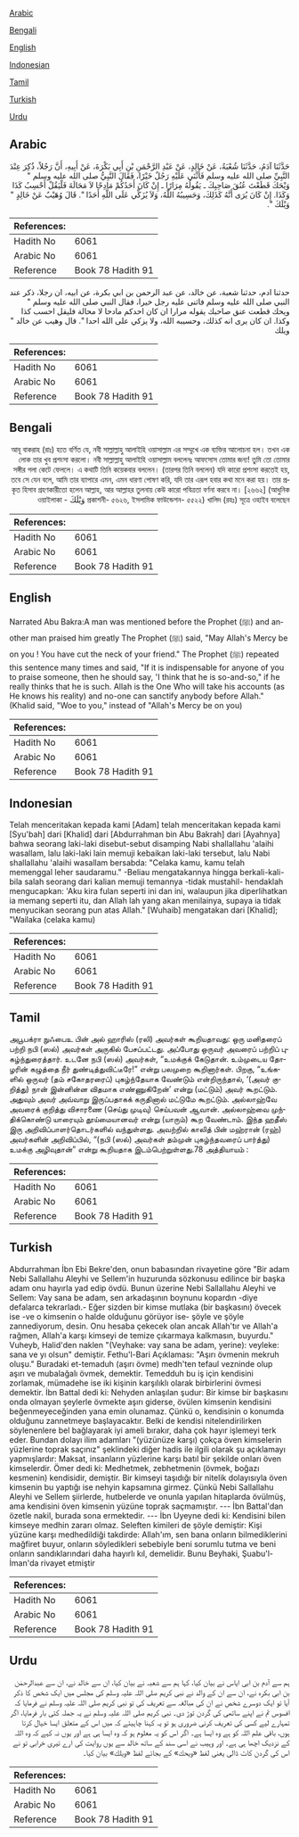 [Arabic](#arabic)

[Bengali](#bengali)

[English](#english)

[Indonesian](#indonesian)

[Tamil](#tamil)

[Turkish](#turkish)

[Urdu](#urdu)

## Arabic


<div dir="rtl" lang="ar" style={{fontSize:'larger',backgroundColor:'#f8f9fa',padding:20}}>
حَدَّثَنَا آدَمُ، حَدَّثَنَا شُعْبَةُ، عَنْ خَالِدٍ، عَنْ عَبْدِ الرَّحْمَنِ بْنِ أَبِي بَكْرَةَ، عَنْ أَبِيهِ، أَنَّ رَجُلاً، ذُكِرَ عِنْدَ النَّبِيِّ صلى الله عليه وسلم فَأَثْنَى عَلَيْهِ رَجُلٌ خَيْرًا، فَقَالَ النَّبِيُّ صلى الله عليه وسلم ‏"‏ وَيْحَكَ قَطَعْتَ عُنُقَ صَاحِبِكَ ـ يَقُولُهُ مِرَارًا ـ إِنْ كَانَ أَحَدُكُمْ مَادِحًا لاَ مَحَالَةَ فَلْيَقُلْ أَحْسِبُ كَذَا وَكَذَا‏.‏ إِنْ كَانَ يُرَى أَنَّهُ كَذَلِكَ، وَحَسِيبُهُ اللَّهُ، وَلاَ يُزَكِّي عَلَى اللَّهِ أَحَدًا ‏"‏‏.‏ قَالَ وُهَيْبٌ عَنْ خَالِدٍ ‏"‏ وَيْلَكَ ‏"‏‏.‏
</div>
<div style={{backgroundColor:'#f8f9fa',padding:20, marginBottom: 10}}><table> <thead> <tr> <th>References:</th> <th></th> </tr> </thead> <tbody><tr><td>Hadith No</td><td>6061</td></tr><tr><td>Arabic No</td><td>6061</td></tr><tr><td>Reference</td><td>Book 78 Hadith 91</td></tr></tbody></table></div>


<div dir="rtl" lang="ar" style={{fontSize:'larger',backgroundColor:'#f8f9fa',padding:20}}>
حدثنا ادم، حدثنا شعبة، عن خالد، عن عبد الرحمن بن ابي بكرة، عن ابيه، ان رجلا، ذكر عند النبي صلى الله عليه وسلم فاثنى عليه رجل خيرا، فقال النبي صلى الله عليه وسلم " ويحك قطعت عنق صاحبك يقوله مرارا ان كان احدكم مادحا لا محالة فليقل احسب كذا وكذا. ان كان يرى انه كذلك، وحسيبه الله، ولا يزكي على الله احدا ". قال وهيب عن خالد " ويلك
</div>
<div style={{backgroundColor:'#f8f9fa',padding:20, marginBottom: 10}}><table> <thead> <tr> <th>References:</th> <th></th> </tr> </thead> <tbody><tr><td>Hadith No</td><td>6061</td></tr><tr><td>Arabic No</td><td>6061</td></tr><tr><td>Reference</td><td>Book 78 Hadith 91</td></tr></tbody></table></div>

## Bengali


<div dir="rtl" lang="bn" style={{fontSize:'larger',backgroundColor:'#f8f9fa',padding:20}}>
আবূ বাকরাহ (রাঃ) হতে বর্ণিত যে, নবী সাল্লাল্লাহু আলাইহি ওয়াসাল্লাম এর সম্মুখে এক ব্যক্তির আলোচনা হল। তখন এক লোক তার খুব প্রশংসা করলো। নবী সাল্লাল্লাহু আলাইহি ওয়াসাল্লাম বললেনঃ আফসোস তোমার জন্য! তুমি তো তোমার সঙ্গীর গলা কেটে ফেললে। এ কথাটি তিনি কয়েকবার বললেন। (তারপর তিনি বললেন) যদি কারো প্রশংসা করতেই হয়, তবে সে যেন বলে, আমি তার ব্যাপারে এমন, এমন ধারণা পোষণ করি, যদি তার এরূপ হবার কথা মনে করা হয়। তার প্রকৃত হিসাব গ্রহণকারীতো হলেন আল্লাহ, আর আল্লাহর তুলনায় কেউ কারো পবিত্রতা বর্ণনা করবে না। [২৬৬২] (আধুনিক প্রকাশনী- ৫৬২৬, ইসলামিক ফাউন্ডেশন- ৫৫২২) খালিদ (রহঃ) সূত্রে ওহাইব বলেছেন وَيْلَكَ - ওয়াইলাকা
</div>
<div style={{backgroundColor:'#f8f9fa',padding:20, marginBottom: 10}}><table> <thead> <tr> <th>References:</th> <th></th> </tr> </thead> <tbody><tr><td>Hadith No</td><td>6061</td></tr><tr><td>Arabic No</td><td>6061</td></tr><tr><td>Reference</td><td>Book 78 Hadith 91</td></tr></tbody></table></div>

## English


<div dir="ltr" lang="en" style={{fontSize:'larger',backgroundColor:'#f8f9fa',padding:20}}>
Narrated Abu Bakra:A man was mentioned before the Prophet (ﷺ) and another man praised him greatly The Prophet (ﷺ) said, "May Allah's Mercy be on you ! You have cut the neck of your friend." The Prophet (ﷺ) repeated this sentence many times and said, "If it is indispensable for anyone of you to praise someone, then he should say, 'I think that he is so-and-so," if he really thinks that he is such. Allah is the One Who will take his accounts (as He knows his reality) and no-one can sanctify anybody before Allah." (Khalid said, "Woe to you," instead of "Allah's Mercy be on you)
</div>
<div style={{backgroundColor:'#f8f9fa',padding:20, marginBottom: 10}}><table> <thead> <tr> <th>References:</th> <th></th> </tr> </thead> <tbody><tr><td>Hadith No</td><td>6061</td></tr><tr><td>Arabic No</td><td>6061</td></tr><tr><td>Reference</td><td>Book 78 Hadith 91</td></tr></tbody></table></div>

## Indonesian


<div dir="ltr" lang="id" style={{fontSize:'larger',backgroundColor:'#f8f9fa',padding:20}}>
Telah menceritakan kepada kami [Adam] telah menceritakan kepada kami [Syu'bah] dari [Khalid] dari [Abdurrahman bin Abu Bakrah] dari [Ayahnya] bahwa seorang laki-laki disebut-sebut disamping Nabi shallallahu 'alaihi wasallam, lalu laki-laki lain memuji kebaikan laki-laki tersebut, lalu Nabi shallallahu 'alaihi wasallam bersabda: "Celaka kamu, kamu telah memenggal leher saudaramu." -Beliau mengatakannya hingga berkali-kali- bila salah seorang dari kalian memuji temannya -tidak mustahil- hendaklah mengucapkan: 'Aku kira fulan seperti ini dan ini, walaupun jika diperlihatkan ia memang seperti itu, dan Allah lah yang akan menilainya, supaya ia tidak menyucikan seorang pun atas Allah." [Wuhaib] mengatakan dari [Khalid]; "Wailaka (celaka kamu)
</div>
<div style={{backgroundColor:'#f8f9fa',padding:20, marginBottom: 10}}><table> <thead> <tr> <th>References:</th> <th></th> </tr> </thead> <tbody><tr><td>Hadith No</td><td>6061</td></tr><tr><td>Arabic No</td><td>6061</td></tr><tr><td>Reference</td><td>Book 78 Hadith 91</td></tr></tbody></table></div>

## Tamil


<div dir="ltr" lang="ta" style={{fontSize:'larger',backgroundColor:'#f8f9fa',padding:20}}>
அபூபக்ரா நுஃபைஉ பின் அல் ஹாரிஸ் (ரலி) அவர்கள் கூறியதாவது: ஒரு மனிதரைப் பற்றி நபி (ஸல்) அவர்கள் அருகில் பேசப்பட்டது. அப்போது ஒருவர் அவரைப் பற்றிப் புகழ்ந்துரைத்தார். உடனே நபி (ஸல்) அவர்கள், “உமக்குக் கேடுதான். உம்முடைய தோழரின் கழுத்தை நீர் துண்டித்துவிட்டீரே!” என்று பலமுறை கூறினார்கள். பிறகு, “உங்களில் ஒருவர் (தம் சகோதரரைப்) புகழ்ந்தேயாக வேண்டும் என்றிருந்தால், ‘(அவர் குறித்து) நான் இன்னின்ன விதமாக எண்ணுகிறேன்’ என்று (மட்டும்) அவர் கூறட்டும். அதுவும் அவர் அவ்வாறு இருப்பதாகக் கருதினால் மட்டுமே கூறட்டும். அல்லாஹ்வே அவரைக் குறித்து விசாரணை (செய்து முடிவு) செய்பவன் ஆவான். அல்லாஹ்வை முந்திக்கொண்டு யாரையும் தூய்மையானவர் என்று (யாரும்) கூற வேண்டாம். இந்த ஹதீஸ் இரு அறிவிப்பாளர்தொடர்களில் வந்துள்ளது. அவற்றில் காலித் பின் மஹ்ரான் (ரஹ்) அவர்களின் அறிவிப்பில், “(நபி (ஸல்) அவர்கள் தம்முன் புகழ்ந்தவரைப் பார்த்து) உமக்கு அழிவுதான்” என்று கூறியதாக இடம்பெற்றுள்ளது.78 அத்தியாயம் :
</div>
<div style={{backgroundColor:'#f8f9fa',padding:20, marginBottom: 10}}><table> <thead> <tr> <th>References:</th> <th></th> </tr> </thead> <tbody><tr><td>Hadith No</td><td>6061</td></tr><tr><td>Arabic No</td><td>6061</td></tr><tr><td>Reference</td><td>Book 78 Hadith 91</td></tr></tbody></table></div>

## Turkish


<div dir="ltr" lang="tr" style={{fontSize:'larger',backgroundColor:'#f8f9fa',padding:20}}>
Abdurrahman İbn Ebi Bekre'den, onun babasından rivayetine göre "Bir adam Nebi Sallallahu Aleyhi ve Sellem'in huzurunda sözkonusu edilince bir başka adam onu hayırla yad edip övdü. Bunun üzerine Nebi Sallallahu Aleyhi ve Sellem: Vay sana be adam, sen arkadaşının boynunu kopardın -diye defalarca tekrarladı.- Eğer sizden bir kimse mutlaka (bir başkasını) övecek ise -ve o kimsenin o halde olduğunu görüyor ise- şöyle ve şöyle zannediyorum, desin. Onu hesaba çekecek olan ancak Allah'tır ve Allah'a rağmen, Allah'a karşı kimseyi de temize çıkarmaya kalkmasın, buyurdu." Vuheyb, Halid'den naklen "(Veyhake: vay sana be adam, yerine): veyleke: sana ve yı olsun" demiştir. Fethu'l-Bari Açıklaması: "Aşırı övmenin mekruh oluşu." Buradaki et-temaduh (aşırı övme) medh'ten tefaul vezninde olup aşırı ve mubalağalı övmek, demektir. Temedduh bu iş için kendisini zorlamak, mümadehe ise iki kişinin karşılıklı olarak birbirlerini övmesi demektir. İbn Battal dedi ki: Nehyden anlaşılan şudur: Bir kimse bir başkasını onda olmayan şeylerle övmekte aşırı giderse, övülen kimsenin kendisini beğenmeyeceğinden yana emin olunamaz. Çünkü o, kendisinin o konumda olduğunu zannetmeye başlayacaktır. Belki de kendisi nitelendirilirken söylenenlere bel bağlayarak iyi ameli bırakır, daha çok hayır işlemeyi terk eder. Bundan dolayı ilim adamları "(yüzünüze karşı) çokça öven kimselerin yüzlerine toprak saçınız" şeklindeki diğer hadis ile ilgili olarak şu açıklamayı yapmışlardır: Maksat, insanların yüzlerine karşı batıl bir şekilde onları öven kimselerdir. Ömer dedi ki: Medhetmek, zebhetmenin (övmek, boğazı kesmenin) kendisidir, demiştir. Bir kimseyi taşıdığı bir nitelik dolayısıyla öven kimsenin bu yaptığı ise nehyin kapsamına girmez. Çünkü Nebi Sallallahu Aleyhi ve Sellem şiirlerde, hutbelerde ve onunla yapılan hitaplarda övülmüş, ama kendisini öven kimsenin yüzüne toprak saçmamıştır. --- İbn Battal'dan özetle nakil, burada sona ermektedir. --- İbn Uyeyne dedi ki: Kendisini bilen kimseye medhin zararı olmaz. Seleften kimileri de şöyle demiştir: Kişi yüzüne karşı medhedildiği takdirde: Allah'ım, sen bana onların bilmediklerini mağfiret buyur, onların söyledikleri sebebiyle beni sorumlu tutma ve beni onların sandıklarındari daha hayırlı kıl, demelidir. Bunu Beyhaki, Şuabu'l-İman'da rivayet etmiştir
</div>
<div style={{backgroundColor:'#f8f9fa',padding:20, marginBottom: 10}}><table> <thead> <tr> <th>References:</th> <th></th> </tr> </thead> <tbody><tr><td>Hadith No</td><td>6061</td></tr><tr><td>Arabic No</td><td>6061</td></tr><tr><td>Reference</td><td>Book 78 Hadith 91</td></tr></tbody></table></div>

## Urdu


<div dir="rtl" lang="ur" style={{fontSize:'larger',backgroundColor:'#f8f9fa',padding:20}}>
ہم سے آدم بن ابی ایاس نے بیان کیا، کہا ہم سے شعبہ نے بیان کیا، ان سے خالد نے، ان سے عبدالرحمٰن بن ابی بکرہ نے، ان سے ان کے والد نے نبی کریم صلی اللہ علیہ وسلم کی مجلس میں ایک شخص کا ذکر آیا تو ایک دوسرے شخص نے ان کی مبالغہ سے تعریف کی تو نبی کریم صلی اللہ علیہ وسلم نے فرمایا کہ افسوس تم نے اپنے ساتھی کی گردن توڑ دی۔ نبی کریم صلی اللہ علیہ وسلم نے یہ جملہ کئی بار فرمایا، اگر تمہارے لیے کسی کی تعریف کرنی ضروری ہو تو یہ کہنا چاہیئے کہ میں اس کے متعلق ایسا خیال کرتا ہوں، باقی علم اللہ کو ہے وہ ایسا ہے۔ اگر اس کو یہ معلوم ہو کہ وہ ایسا ہی ہے اور یوں نہ کہے کہ وہ اللہ کے نزدیک اچھا ہی ہے۔ اور وہیب نے اسی سند کے ساتھ خالد سے یوں روایت کی ارے تیری خرابی تو نے اس کی گردن کاٹ ڈالی یعنی لفظ «ويحك» کے بجائے لفظ «ويلك» بیان کیا۔
</div>
<div style={{backgroundColor:'#f8f9fa',padding:20, marginBottom: 10}}><table> <thead> <tr> <th>References:</th> <th></th> </tr> </thead> <tbody><tr><td>Hadith No</td><td>6061</td></tr><tr><td>Arabic No</td><td>6061</td></tr><tr><td>Reference</td><td>Book 78 Hadith 91</td></tr></tbody></table></div>